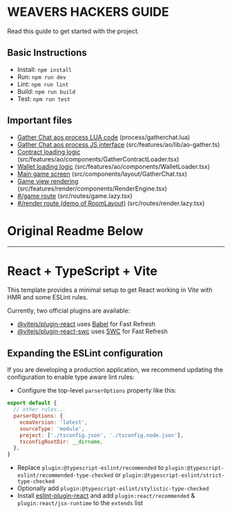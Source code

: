 # WEAVERS HACKERS GUIDE

Read this guide to get started with the project.

## Basic Instructions

- Install: `npm install`
- Run: `npm run dev`
- Lint: `npm run lint`
- Build: `npm run build`
- Test: `npm run test`

## Important files
- [Gather Chat aos process LUA code](process/gatherchat.lua) (process/gatherchat.lua)
- [Gather Chat aos process JS interface](src/features/ao/lib/ao-gather.ts) (src/features/ao/lib/ao-gather.ts)
- [Contract loading logic](src/features/ao/components/GatherContractLoader.tsx) (src/features/ao/components/GatherContractLoader.tsx)
- [Wallet loading logic](src/features/ao/components/WalletLoader.tsx) (src/features/ao/components/WalletLoader.tsx)
- [Main game screen](src/components/layout/GatherChat.tsx) (src/components/layout/GatherChat.tsx)
- [Game view rendering](src/features/render/components/RenderEngine.tsx) (src/features/render/components/RenderEngine.tsx)
- [#/game route](src/routes/game.lazy.tsx) (src/routes/game.lazy.tsx)
- [#/render route (demo of RoomLayout)](src/routes/render.lazy.tsx) (src/routes/render.lazy.tsx)


# Original Readme Below

---

# React + TypeScript + Vite

This template provides a minimal setup to get React working in Vite with HMR and some ESLint rules.

Currently, two official plugins are available:

- [@vitejs/plugin-react](https://github.com/vitejs/vite-plugin-react/blob/main/packages/plugin-react/README.md) uses [Babel](https://babeljs.io/) for Fast Refresh
- [@vitejs/plugin-react-swc](https://github.com/vitejs/vite-plugin-react-swc) uses [SWC](https://swc.rs/) for Fast Refresh

## Expanding the ESLint configuration

If you are developing a production application, we recommend updating the configuration to enable type aware lint rules:

- Configure the top-level `parserOptions` property like this:

```js
export default {
  // other rules...
  parserOptions: {
    ecmaVersion: 'latest',
    sourceType: 'module',
    project: ['./tsconfig.json', './tsconfig.node.json'],
    tsconfigRootDir: __dirname,
  },
}
```

- Replace `plugin:@typescript-eslint/recommended` to `plugin:@typescript-eslint/recommended-type-checked` or `plugin:@typescript-eslint/strict-type-checked`
- Optionally add `plugin:@typescript-eslint/stylistic-type-checked`
- Install [eslint-plugin-react](https://github.com/jsx-eslint/eslint-plugin-react) and add `plugin:react/recommended` & `plugin:react/jsx-runtime` to the `extends` list
